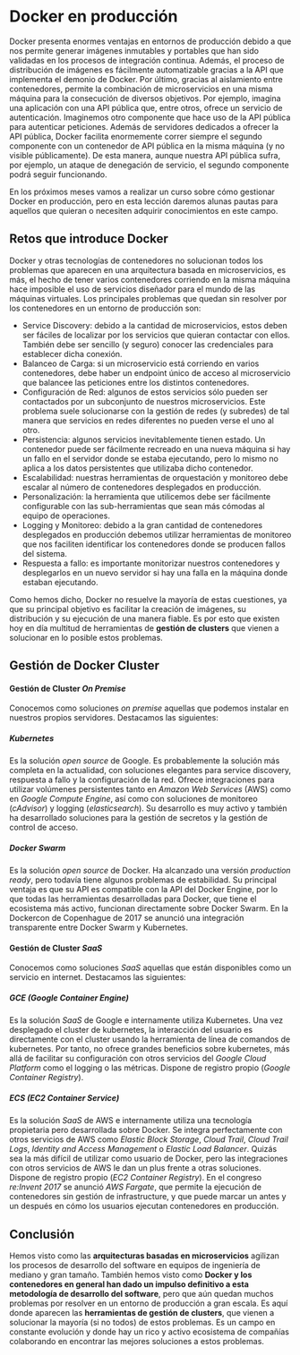 # Docker en producción

Docker presenta enormes ventajas en entornos de producción debido a que nos  permite generar imágenes inmutables y portables que han sido validadas  en los procesos de integración continua. Además, el proceso de  distribución de imágenes es fácilmente automatizable gracias a la API  que implementa el demonio de Docker. Por último, gracias al aislamiento  entre contenedores, permite la combinación de microservicios en una  misma máquina para la consecución de diversos objetivos. Por ejemplo,  imagina una aplicación con una API pública que, entre otros, ofrece un  servicio de autenticación. Imaginemos otro componente que hace uso de la API pública para autenticar peticiones. Además de servidores dedicados a ofrecer la API pública, Docker facilita enormemente correr siempre el  segundo componente con un contenedor de API pública en la misma máquina  (y no visible públicamente). De esta manera, aunque nuestra API pública  sufra, por ejemplo, un ataque de denegación de servicio, el segundo  componente podrá seguir funcionando.

En los próximos meses vamos a realizar un curso sobre cómo gestionar  Docker en producción, pero en esta lección daremos alunas pautas para  aquellos que quieran o necesiten adquirir conocimientos en este campo.

## Retos que introduce Docker

Docker y otras tecnologías de contenedores no solucionan todos los problemas  que aparecen en una arquitectura basada en microservicios, es más, el  hecho de tener varios contenedores corriendo en la misma máquina hace  imposible el uso de servicios diseñador para el mundo de las máquinas  virtuales. Los principales problemas que quedan sin resolver por los  contenedores en un entorno de producción son:

- Service Discovery: debido a la cantidad de microservicios, estos  deben ser fáciles de localizar por los servicios que quieran contactar  con ellos. También debe ser sencillo (y seguro) conocer las credenciales para establecer dicha conexión.
- Balanceo de Carga: si un microservicio está corriendo en  varios contenedores, debe haber un endpoint único de acceso al  microservicio que balancee las peticiones entre los distintos  contenedores.
- Configuración de Red: algunos de estos servicios sólo pueden ser contactados por un subconjunto de nuestros microservicios. Este  problema suele solucionarse con la gestión de redes (y subredes) de tal  manera que servicios en redes diferentes no pueden verse el uno al otro.
- Persistencia: algunos servicios inevitablemente tienen  estado. Un contenedor puede ser fácilmente recreado en una nueva máquina si hay un fallo en el servidor donde se estaba ejecutando, pero lo  mismo no aplica a los datos persistentes que utilizaba dicho contenedor.
- Escalabilidad: nuestras herramientas de orquestación y  monitoreo debe escalar al número de contenedores desplegados en  producción.
- Personalización: la herramienta que utilicemos debe ser  fácilmente configurable con las sub-herramientas que sean más cómodas al equipo de operaciones.
- Logging y Monitoreo: debido a la gran cantidad de  contenedores desplegados en producción debemos utilizar herramientas de  monitoreo que nos faciliten identificar los contenedores donde se  producen fallos del sistema.
- Respuesta a fallo: es importante monitorizar nuestros  contenedores y desplegarlos en un nuevo servidor si hay una falla en la  máquina donde estaban ejecutando. 

Como hemos dicho, Docker no resuelve la mayoría de estas cuestiones,  ya que su principal objetivo es facilitar la creación de imágenes, su  distribución y su ejecución de una manera fiable. Es por esto que  existen hoy en día multitud de herramientas de **gestión de clusters** que vienen a solucionar en lo posible estos problemas.

## Gestión de Docker Cluster

#### Gestión de Cluster *On Premise*

Conocemos como soluciones *on premise* aquellas que podemos instalar en nuestros propios servidores. Destacamos las siguientes:

##### Kubernetes

Es la solución *open source* de Google. Es probablemente la  solución más completa en la actualidad, con soluciones elegantes para  service discovery, respuesta a fallo y la configuración de la red.  Ofrece integraciones para utilizar volúmenes persistentes tanto en *Amazon Web Services* (AWS) como en *Google Compute Engine*,  así como con soluciones de monitoreo (*cAdvisor*) y logging (*elasticsearch*). Su desarrollo es muy activo y también ha desarrollado soluciones para  la gestión de secretos y la gestión de control de acceso. 

##### Docker Swarm

Es la solución *open source* de Docker. Ha alcanzado una versión *production ready*, pero todavía tiene algunos problemas de estabilidad. Su principal  ventaja es que su API es compatible con la API del Docker Engine, por lo que todas las herramientas desarrolladas para Docker, que tiene el  ecosistema más activo, funcionan directamente sobre Docker Swarm. En la  Dockercon de Copenhague de 2017 se anunció una integración transparente  entre Docker Swarm y Kubernetes.

#### Gestión de Cluster *SaaS*

Conocemos como soluciones *SaaS* aquellas que están disponibles como un servicio en internet. Destacamos las siguientes:

##### GCE (Google Container Engine)

Es la solución *SaaS* de Google e internamente utiliza  Kubernetes. Una vez desplegado el cluster de kubernetes, la interacción  del usuario es directamente con el cluster usando la herramienta de  línea de comandos de kubernetes. Por tanto, no ofrece grandes beneficios sobre kubernetes, más allá de facilitar su configuración con otros  servicios del *Google Cloud Platform* como el logging o las métricas. Dispone de registro propio (*Google Container Registry*).

##### ECS (EC2 Container Service)

Es la solución *SaaS* de AWS e internamente utiliza una  tecnología propietaria pero desarrollada sobre Docker. Se integra  perfectamente con otros servicios de AWS como *Elastic Block Storage*, *Cloud Trail*, *Cloud Trail Logs*, *Identity and Access Management* o *Elastic Load Balancer*. Quizás sea la más difícil de utilizar como usuario de Docker, pero las  integraciones con otros servicios de AWS le dan un plus frente a otras  soluciones. Dispone de registro propio (*EC2 Container Registry*). En el congreso *re:Invent 2017* se anunció *AWS Fargate*, que permite la ejecución de contenedores sin gestión de infrastructure, y que puede marcar un antes y un después en cómo los usuarios ejecutan  contenedores en producción.

## Conclusión

Hemos visto como las **arquitecturas basadas en microservicios** agilizan los procesos de desarrollo del software en equipos de ingeniería de mediano y gran tamaño. También hemos visto como **Docker y los contenedores en general han dado un impulso definitivo a esta  metodología de desarrollo del software**, pero que aún quedan muchos  problemas por resolver en un entorno de producción a gran escala. Es aquí donde aparecen las **herramientas de gestión de clusters**, que vienen a solucionar la mayoría (si no todos) de estos problemas. Es un campo en constante evolución y donde hay un rico y activo ecosistema de compañías colaborando en encontrar las mejores soluciones a estos problemas. 

